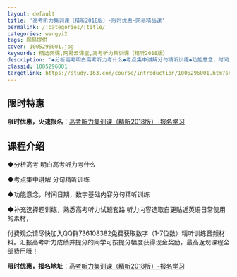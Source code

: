 ```yaml
---
layout: default
title: '高考听力集训课（精听2018版）-限时优惠-网易精品课'
permalink: /:categories/:title/
categories: wangyi2
tags: 网易提供
cover: 1005296001.jpg
keywords: 精选网课,网易云课堂,高考听力集训课（精听2018版）
description: '◆分析高考明白高考听力考什么◆考点集中讲解分句精听训练◆功能意念，时间日期，数字基础内容分句精听训练◆补充选择题训练，熟'
classid: 1005296001
targetlink: https://study.163.com/course/introduction/1005296001.htm?share=1&shareId=1025206652&utm_campaign=share&utm_medium=iphoneShare&utm_source=&utm_u=1025206652
---
```


## 限时特惠

**限时优惠，火速报名**：[高考听力集训课（精听2018版）-报名学习](https://study.163.com/course/introduction/1005296001.htm?share=1&shareId=1025206652&utm_campaign=share&utm_medium=iphoneShare&utm_source=&utm_u=1025206652)

## 课程介绍

◆分析高考 明白高考听力考什么

◆考点集中讲解 分句精听训练

◆功能意念，时间日期，数字基础内容分句精听训练

◆补充选择题训练，熟悉高考听力试题套路 听力内容选取自更贴近英语日常使用的素材，

付费观众请尽快加入QQ群736108382免费获取数字（1-7位数）精听训练音频材料。汇报高考听力成绩并提分的同学可按提分幅度获得现金奖励，最高返现课程全部费用哦！

**限时优惠，报名地址**：[高考听力集训课（精听2018版）-报名学习](https://study.163.com/course/introduction/1005296001.htm?share=1&shareId=1025206652&utm_campaign=share&utm_medium=iphoneShare&utm_source=&utm_u=1025206652)

